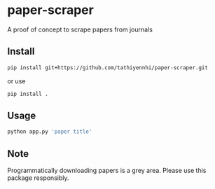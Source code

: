 # paper-scraper

A proof of concept to scrape papers from journals

## Install

```bash
pip install git+https://github.com/tathiyennhi/paper-scraper.git
```

or use 

```bash
pip install .
```

## Usage

```python
python app.py 'paper title'
```

## Note

Programmatically downloading papers is a grey area. Please use this package responsibly.
